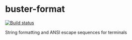# buster-format

[![Build status](https://secure.travis-ci.org/busterjs/buster-format.png?branch=master)](http://travis-ci.org/busterjs/buster-format)

String formatting and ANSI escape sequences for terminals
